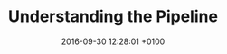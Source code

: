 ---
layout: post
title:  "Understanding the Pipeline"
date:   2016-09-30 12:28:01 +0100
categories: deployment pipeline
---